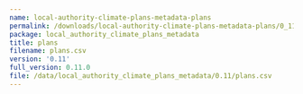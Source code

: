 ```yaml
---
name: local-authority-climate-plans-metadata-plans
permalink: /downloads/local-authority-climate-plans-metadata-plans/0_11
package: local_authority_climate_plans_metadata
title: plans
filename: plans.csv
version: '0.11'
full_version: 0.11.0
file: /data/local_authority_climate_plans_metadata/0.11/plans.csv
---
```

